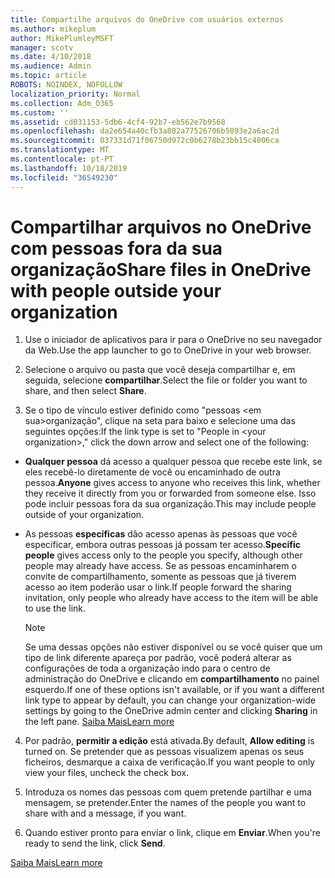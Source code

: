 ```yaml
---
title: Compartilhe arquivos do OneDrive com usuários externos
ms.author: mikeplum
author: MikePlumleyMSFT
manager: scotv
ms.date: 4/10/2018
ms.audience: Admin
ms.topic: article
ROBOTS: NOINDEX, NOFOLLOW
localization_priority: Normal
ms.collection: Adm_O365
ms.custom: ''
ms.assetid: cd031153-5db6-4cf4-92b7-eb562e7b9568
ms.openlocfilehash: da2e654a40cfb3a802a77526706b5093e2a6ac2d
ms.sourcegitcommit: 037331d71f06750d972c0b6278b23bb15c4806ca
ms.translationtype: MT
ms.contentlocale: pt-PT
ms.lasthandoff: 10/18/2019
ms.locfileid: "36549230"
---
```

# <a name="share-files-in-onedrive-with-people-outside-your-organization"></a><span data-ttu-id="e6a3f-102">Compartilhar arquivos no OneDrive com pessoas fora da sua organização</span><span class="sxs-lookup"><span data-stu-id="e6a3f-102">Share files in OneDrive with people outside your organization</span></span>

1. <span data-ttu-id="e6a3f-103">Use o iniciador de aplicativos para ir para o OneDrive no seu navegador da Web.</span><span class="sxs-lookup"><span data-stu-id="e6a3f-103">Use the app launcher to go to OneDrive in your web browser.</span></span> 
    
2. <span data-ttu-id="e6a3f-104">Selecione o arquivo ou pasta que você deseja compartilhar e, em seguida, selecione **compartilhar**.</span><span class="sxs-lookup"><span data-stu-id="e6a3f-104">Select the file or folder you want to share, and then select **Share**.</span></span> 
    
3. <span data-ttu-id="e6a3f-105">Se o tipo de vínculo estiver definido como "pessoas \<em sua\>organização", clique na seta para baixo e selecione uma das seguintes opções:</span><span class="sxs-lookup"><span data-stu-id="e6a3f-105">If the link type is set to "People in \<your organization\>," click the down arrow and select one of the following:</span></span> 
    
  - <span data-ttu-id="e6a3f-106">**Qualquer pessoa** dá acesso a qualquer pessoa que recebe este link, se eles recebê-lo diretamente de você ou encaminhado de outra pessoa.</span><span class="sxs-lookup"><span data-stu-id="e6a3f-106">**Anyone** gives access to anyone who receives this link, whether they receive it directly from you or forwarded from someone else.</span></span> <span data-ttu-id="e6a3f-107">Isso pode incluir pessoas fora da sua organização.</span><span class="sxs-lookup"><span data-stu-id="e6a3f-107">This may include people outside of your organization.</span></span> 
    
  - <span data-ttu-id="e6a3f-108">As pessoas **específicas** dão acesso apenas às pessoas que você especificar, embora outras pessoas já possam ter acesso.</span><span class="sxs-lookup"><span data-stu-id="e6a3f-108">**Specific people** gives access only to the people you specify, although other people may already have access.</span></span> <span data-ttu-id="e6a3f-109">Se as pessoas encaminharem o convite de compartilhamento, somente as pessoas que já tiverem acesso ao item poderão usar o link.</span><span class="sxs-lookup"><span data-stu-id="e6a3f-109">If people forward the sharing invitation, only people who already have access to the item will be able to use the link.</span></span> 
    
    > [!NOTE]
    > <span data-ttu-id="e6a3f-110">Se uma dessas opções não estiver disponível ou se você quiser que um tipo de link diferente apareça por padrão, você poderá alterar as configurações de toda a organização indo para o centro de administração do OneDrive e clicando em **compartilhamento** no painel esquerdo.</span><span class="sxs-lookup"><span data-stu-id="e6a3f-110">If one of these options isn't available, or if you want a different link type to appear by default, you can change your organization-wide settings by going to the OneDrive admin center and clicking **Sharing** in the left pane.</span></span> [<span data-ttu-id="e6a3f-111">Saiba Mais</span><span class="sxs-lookup"><span data-stu-id="e6a3f-111">Learn more</span></span>](https://go.microsoft.com/fwlink/?linkid=871961)
  
4. <span data-ttu-id="e6a3f-112">Por padrão, **permitir a edição** está ativada.</span><span class="sxs-lookup"><span data-stu-id="e6a3f-112">By default, **Allow editing** is turned on.</span></span> <span data-ttu-id="e6a3f-113">Se pretender que as pessoas visualizem apenas os seus ficheiros, desmarque a caixa de verificação.</span><span class="sxs-lookup"><span data-stu-id="e6a3f-113">If you want people to only view your files, uncheck the check box.</span></span> 
    
5. <span data-ttu-id="e6a3f-114">Introduza os nomes das pessoas com quem pretende partilhar e uma mensagem, se pretender.</span><span class="sxs-lookup"><span data-stu-id="e6a3f-114">Enter the names of the people you want to share with and a message, if you want.</span></span>
    
6. <span data-ttu-id="e6a3f-115">Quando estiver pronto para enviar o link, clique em **Enviar**.</span><span class="sxs-lookup"><span data-stu-id="e6a3f-115">When you're ready to send the link, click **Send**.</span></span> 
    
[<span data-ttu-id="e6a3f-116">Saiba Mais</span><span class="sxs-lookup"><span data-stu-id="e6a3f-116">Learn more</span></span>](https://go.microsoft.com/fwlink/?linkid=871861)
  

